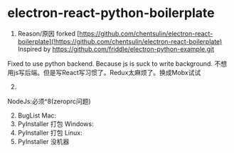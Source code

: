 # electron-react-python-boilerplate

1. Reason/原因
forked [https://github.com/chentsulin/electron-react-boilerplate](!https://github.com/chentsulin/electron-react-boilerplate)
Inspired by https://github.com/friddle/electron-python-example.git

Fixed to use python backend.
Because js is suck to write background.
不想用js写后端。但是写React写习惯了。Redux太麻烦了。换成Mobx试试


2.
NodeJs:必须^8(zeroprc问题)


2. BugList
Mac: 
1.  PyInstaller 打包
Windows:
1.  PyInstaller 打包
Linux:
1.  PyInstaller  没机器





